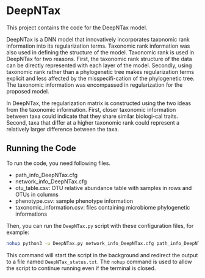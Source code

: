 # DeepNTax

This project contains the code for the DeepNTax model. 

DeepNTax is a DNN model that innovatively incorporates taxonomic rank information into its regularization terms. Taxonomic rank information was also used in defining the structure of the model. Taxonomic rank is used in DeepNTax for two reasons. First, the taxonomic rank structure of the data can be directly represented with each layer of the model. Secondly, using taxonomic rank rather than a phylogenetic tree makes regularization terms explicit and less affected by the misspecifi-cation of the phylogenetic tree. The taxonomic information was encompassed in regularization for the proposed model. 

In DeepNTax, the regularization matrix is constructed using the two ideas from the taxonomic information. First, closer taxonomic information between taxa could indicate that they share similar biologi-cal traits. Second, taxa that differ at a higher taxonomic rank could represent a relatively larger difference between the taxa. 


## Running the Code
To run the code, you need following files. 

* path_info_DeepNTax.cfg
* network_info_DeepNTax.cfg
* otu_table.csv: OTU relative abundance table with samples in rows and OTUs in columns
* phenotype.csv: sample phenotype information
* taxonomic_information.csv: files containing microbiome phylogenetic informations

Then, you can run the `DeepNTax.py` script with these configuration files, for example:

```bash
nohup python3 -u DeepNTax.py network_info_DeepNTax.cfg path_info_DeepNTax.cfg > ./DeepNTax_status.txt &
```

This command will start the script in the background and redirect the output to a file named `DeepNTax_status.txt`. The `nohup` command is used to allow the script to continue running even if the terminal is closed.
